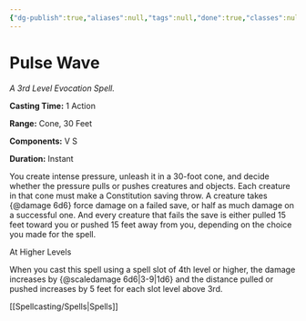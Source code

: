 ```yaml
---
{"dg-publish":true,"aliases":null,"tags":null,"done":true,"classes":null,"spellLevel":3,"school":"Evocation","source":"EGW","permalink":"/spells/pulse-wave/","dgHomeLink":false,"dgPassFrontmatter":true}
---
```


# Pulse Wave
*A 3rd Level Evocation Spell.*

**Casting Time:** 1 Action

**Range:** Cone, 30 Feet

**Components:** V S 

**Duration:** Instant

You create intense pressure, unleash it in a 30-foot cone, and decide whether the pressure pulls or pushes creatures and objects. Each creature in that cone must make a Constitution saving throw. A creature takes {@damage 6d6} force damage on a failed save, or half as much damage on a successful one. And every creature that fails the save is either pulled 15 feet toward you or pushed 15 feet away from you, depending on the choice you made for the spell.

At Higher Levels

When you cast this spell using a spell slot of 4th level or higher, the damage increases by {@scaledamage 6d6|3-9|1d6} and the distance pulled or pushed increases by 5 feet for each slot level above 3rd.

[[Spellcasting/Spells|Spells]]